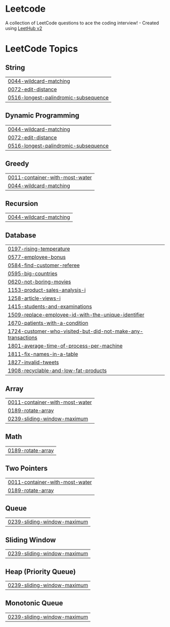 # Leetcode
A collection of LeetCode questions to ace the coding interview! - Created using [LeetHub v2](https://github.com/arunbhardwaj/LeetHub-2.0)

<!---LeetCode Topics Start-->
# LeetCode Topics
## String
|  |
| ------- |
| [0044-wildcard-matching](https://github.com/Smaranls/Leetcode/tree/master/0044-wildcard-matching) |
| [0072-edit-distance](https://github.com/Smaranls/Leetcode/tree/master/0072-edit-distance) |
| [0516-longest-palindromic-subsequence](https://github.com/Smaranls/Leetcode/tree/master/0516-longest-palindromic-subsequence) |
## Dynamic Programming
|  |
| ------- |
| [0044-wildcard-matching](https://github.com/Smaranls/Leetcode/tree/master/0044-wildcard-matching) |
| [0072-edit-distance](https://github.com/Smaranls/Leetcode/tree/master/0072-edit-distance) |
| [0516-longest-palindromic-subsequence](https://github.com/Smaranls/Leetcode/tree/master/0516-longest-palindromic-subsequence) |
## Greedy
|  |
| ------- |
| [0011-container-with-most-water](https://github.com/Smaranls/Leetcode/tree/master/0011-container-with-most-water) |
| [0044-wildcard-matching](https://github.com/Smaranls/Leetcode/tree/master/0044-wildcard-matching) |
## Recursion
|  |
| ------- |
| [0044-wildcard-matching](https://github.com/Smaranls/Leetcode/tree/master/0044-wildcard-matching) |
## Database
|  |
| ------- |
| [0197-rising-temperature](https://github.com/Smaranls/Leetcode/tree/master/0197-rising-temperature) |
| [0577-employee-bonus](https://github.com/Smaranls/Leetcode/tree/master/0577-employee-bonus) |
| [0584-find-customer-referee](https://github.com/Smaranls/Leetcode/tree/master/0584-find-customer-referee) |
| [0595-big-countries](https://github.com/Smaranls/Leetcode/tree/master/0595-big-countries) |
| [0620-not-boring-movies](https://github.com/Smaranls/Leetcode/tree/master/0620-not-boring-movies) |
| [1153-product-sales-analysis-i](https://github.com/Smaranls/Leetcode/tree/master/1153-product-sales-analysis-i) |
| [1258-article-views-i](https://github.com/Smaranls/Leetcode/tree/master/1258-article-views-i) |
| [1415-students-and-examinations](https://github.com/Smaranls/Leetcode/tree/master/1415-students-and-examinations) |
| [1509-replace-employee-id-with-the-unique-identifier](https://github.com/Smaranls/Leetcode/tree/master/1509-replace-employee-id-with-the-unique-identifier) |
| [1670-patients-with-a-condition](https://github.com/Smaranls/Leetcode/tree/master/1670-patients-with-a-condition) |
| [1724-customer-who-visited-but-did-not-make-any-transactions](https://github.com/Smaranls/Leetcode/tree/master/1724-customer-who-visited-but-did-not-make-any-transactions) |
| [1801-average-time-of-process-per-machine](https://github.com/Smaranls/Leetcode/tree/master/1801-average-time-of-process-per-machine) |
| [1811-fix-names-in-a-table](https://github.com/Smaranls/Leetcode/tree/master/1811-fix-names-in-a-table) |
| [1827-invalid-tweets](https://github.com/Smaranls/Leetcode/tree/master/1827-invalid-tweets) |
| [1908-recyclable-and-low-fat-products](https://github.com/Smaranls/Leetcode/tree/master/1908-recyclable-and-low-fat-products) |
## Array
|  |
| ------- |
| [0011-container-with-most-water](https://github.com/Smaranls/Leetcode/tree/master/0011-container-with-most-water) |
| [0189-rotate-array](https://github.com/Smaranls/Leetcode/tree/master/0189-rotate-array) |
| [0239-sliding-window-maximum](https://github.com/Smaranls/Leetcode/tree/master/0239-sliding-window-maximum) |
## Math
|  |
| ------- |
| [0189-rotate-array](https://github.com/Smaranls/Leetcode/tree/master/0189-rotate-array) |
## Two Pointers
|  |
| ------- |
| [0011-container-with-most-water](https://github.com/Smaranls/Leetcode/tree/master/0011-container-with-most-water) |
| [0189-rotate-array](https://github.com/Smaranls/Leetcode/tree/master/0189-rotate-array) |
## Queue
|  |
| ------- |
| [0239-sliding-window-maximum](https://github.com/Smaranls/Leetcode/tree/master/0239-sliding-window-maximum) |
## Sliding Window
|  |
| ------- |
| [0239-sliding-window-maximum](https://github.com/Smaranls/Leetcode/tree/master/0239-sliding-window-maximum) |
## Heap (Priority Queue)
|  |
| ------- |
| [0239-sliding-window-maximum](https://github.com/Smaranls/Leetcode/tree/master/0239-sliding-window-maximum) |
## Monotonic Queue
|  |
| ------- |
| [0239-sliding-window-maximum](https://github.com/Smaranls/Leetcode/tree/master/0239-sliding-window-maximum) |
<!---LeetCode Topics End-->
